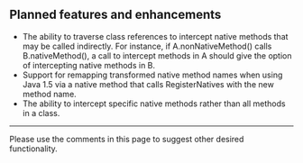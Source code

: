 ## Planned features and enhancements ##

  * The ability to traverse class references to intercept native methods that may be called indirectly. For instance, if A.nonNativeMethod() calls B.nativeMethod(), a call to intercept methods in A should give the option of intercepting native methods in B.
  * Support for remapping transformed native method names when using Java 1.5 via a native method that calls RegisterNatives with the new method name.
  * The ability to intercept specific native methods rather than all methods in a class.


---

Please use the comments in this page to suggest other desired functionality.
